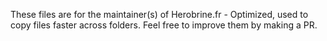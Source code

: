 These files are for the maintainer(s) of Herobrine.fr - Optimized, used to copy files faster across folders. Feel free to improve them by making a PR.
